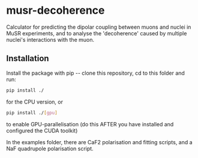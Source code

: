 # musr-decoherence
Calculator for predicting the dipolar coupling between muons and nuclei in MuSR experiments, and to analyse the 'decoherence' caused by multiple nuclei's interactions with the muon.

## Installation

Install the package with pip -- clone this repository, cd to this folder and run:
```bash
pip install ./
```
for the CPU version, or
```bash
pip install ./[gpu]
```
to enable GPU-parallelisation (do this AFTER you have installed and configured the CUDA toolkit)

In the examples folder, there are CaF2 polarisation and fitting scripts, and a NaF quadrupole polarisation script.
